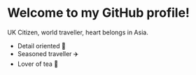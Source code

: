 # Welcome to my GitHub profile!

UK Citizen, world traveller, heart belongs in Asia.

* Detail oriented 🔎
* Seasoned traveller ✈️
* Lover of tea 🍵


